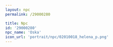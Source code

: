 ```yaml
---
layout: npc
permalink: /29000280

title: Npc
id: '29000280'
npc_name: 'Oska'
icon_url: 'portrait/npc/02010018_helena_p.png'
---
```

